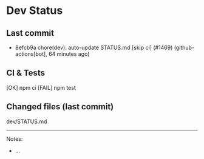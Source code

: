 # Dev Status

## Last commit
- 8efcb9a chore(dev): auto-update STATUS.md [skip ci] (#1469) (github-actions[bot], 64 minutes ago)
## CI & Tests
[OK] npm ci
[FAIL] npm test

## Changed files (last commit)
dev/STATUS.md

---
Notes:
- ...
